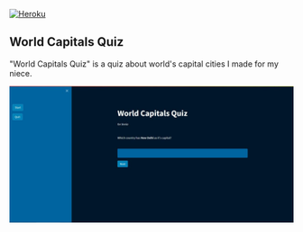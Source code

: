 [![Heroku](https://github.com/dhalenok/pyheroku-badge/raw/master/img/deployed.svg)](https://world-capitals-quiz.herokuapp.com/)
## World Capitals Quiz
"World Capitals Quiz" is a quiz about world's capital cities I made for my niece.

[![app](./img/screenshot.jpg)](https://world-capitals-quiz.herokuapp.com/)